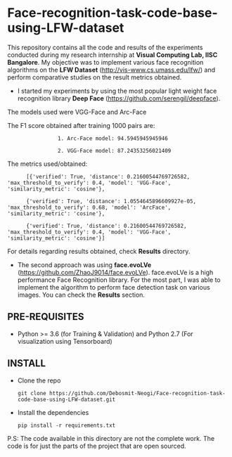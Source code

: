 # Face-recognition-task-code-base-using-LFW-dataset

This repository contains all the code and results of the experiments conducted during my research internship at **Visual Computing Lab, IISC Bangalore**. My objective was to implement various face recognition algorithms on the **LFW Dataset** (http://vis-www.cs.umass.edu/lfw/) and perform comparative studies on the result metrics obtained.

 * I started my experiments by using the most popular light weight face recognition library **Deep Face** (https://github.com/serengil/deepface). 

 The models used were VGG-Face and Arc-Face 
      
  The F1 score obtained after training 1000 pairs are:
  
                    1. Arc-Face model: 94.5945945945946
                    
                    2. VGG-Face model: 87.24353256021409
  The metrics used/obtained:
           
          [{'verified': True, 'distance': 0.21600544769726582, 'max_threshold_to_verify': 0.4, 'model': 'VGG-Face', 'similarity_metric': 'cosine'},
                     
          {'verified': True, 'distance': 1.0554645896609927e-05, 'max_threshold_to_verify': 0.68, 'model': 'ArcFace', 'similarity_metric': 'cosine'},
                     
          {'verified': True, 'distance': 0.21600544769726582, 'max_threshold_to_verify': 0.4, 'model': 'VGG-Face', 'similarity_metric': 'cosine'}]
            
                    
   For details regarding results obtained, check **Results** directory.

* The second approach was using **face.evoLVe** (https://github.com/ZhaoJ9014/face.evoLVe). face.evoLVe is a high performance Face Recognition library. For the most part, I was able to implement the algorithm to perform face detection task on various images. You can check the **Results** section.


## PRE-REQUISITES
 * Python >= 3.6 (for Training & Validation) and Python 2.7 (For visualization using Tensorboard)

## INSTALL
* Clone the repo
  ```
  git clone https://github.com/Debosmit-Neogi/Face-recognition-task-code-base-using-LFW-dataset.git
  ```

* Install the dependencies
  ```
  pip install -r requirements.txt
  ```

         
P.S:
The code available in this directory are not the complete work. The code is for just the parts of the project that are open sourced.

